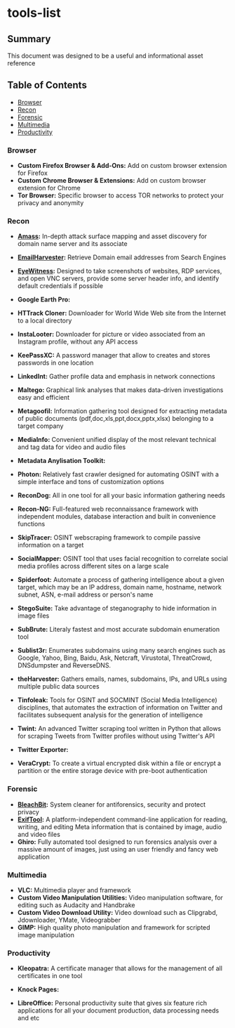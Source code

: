 # tools-list

## Summary
This document was designed to be a useful and informational asset reference

## Table of Contents
* [Browser](#browser)
* [Recon](#recon)
* [Forensic](#forensic)
* [Multimedia](#multimedia)
* [Productivity](#productivity)

### Browser
* **Custom Firefox Browser & Add-Ons:** Add on custom browser extension for Firefox
* **Custom Chrome Browser & Extensions:** Add on custom browser extension for Chrome
* **Tor Browser:** Specific browser to access TOR networks to protect your privacy and anonymity

### Recon
* **[Amass](https://github.com/OWASP/Amass):** In-depth attack surface mapping and asset discovery for domain name server and its associate
* **[EmailHarvester](https://github.com/maldevel/EmailHarvester):** Retrieve Domain email addresses from Search Engines
* **[EyeWitness](https://github.com/FortyNorthSecurity/EyeWitness):** Designed to take screenshots of websites, RDP services, and open VNC servers, provide some server header info, and identify default credentials if possible
* **Google Earth Pro:**

* **HTTrack Cloner:** Downloader for World Wide Web site from the Internet to a local directory
* **InstaLooter:** Downloader for picture or video associated from an Instagram profile, without any API access
* **KeePassXC:** A password manager that allow to creates and stores passwords in one location
* **LinkedInt:** Gather profile data and emphasis in network connections
* **Maltego:** Graphical link analyses that makes data-driven investigations easy and efficient
* **Metagoofil:** Information gathering tool designed for extracting metadata of public documents (pdf,doc,xls,ppt,docx,pptx,xlsx) belonging to a target company
* **MediaInfo:** Convenient unified display of the most relevant technical and tag data for video and audio files
* **Metadata Anylisation Toolkit:**

* **Photon:** Relatively fast crawler designed for automating OSINT with a simple interface and tons of customization options
* **ReconDog:** All in one tool for all your basic information gathering needs
* **Recon-NG:** Full-featured web reconnaissance framework with independent modules, database interaction and built in convenience functions
* **SkipTracer:** OSINT webscraping framework to compile passive information on a target
* **SocialMapper:** OSINT tool that uses facial recognition to correlate social media profiles across different sites on a large scale
* **Spiderfoot:** Automate a process of gathering intelligence about a given target, which may be an IP address, domain name, hostname, network subnet, ASN, e-mail address or person's name
* **StegoSuite:** Take advantage of steganography to hide information in image files
* **SubBrute:** Literaly fastest and most accurate subdomain enumeration tool
* **Sublist3r:** Enumerates subdomains using many search engines such as Google, Yahoo, Bing, Baidu, Ask, Netcraft, Virustotal, ThreatCrowd, DNSdumpster and ReverseDNS.
* **theHarvester:** Gathers emails, names, subdomains, IPs, and URLs using multiple public data sources
* **Tinfoleak:** Tools for OSINT and SOCMINT (Social Media Intelligence) disciplines, that automates the extraction of information on Twitter and facilitates subsequent analysis for the generation of intelligence
* **Twint:** An advanced Twitter scraping tool written in Python that allows for scraping Tweets from Twitter profiles without using Twitter's API
* **Twitter Exporter:**

* **VeraCrypt:** To create a virtual encrypted disk within a file or encrypt a partition or the entire storage device with pre-boot authentication

### Forensic
* **[BleachBit](https://github.com/bleachbit/bleachbit):** System cleaner for antiforensics, security and protect privacy
* **[ExifTool](https://github.com/exiftool/exiftool):** A platform-independent command-line application for reading, writing, and editing Meta information that is contained by image, audio and video files
* **Ghiro:** Fully automated tool designed to run forensics analysis over a massive amount of images, just using an user friendly and fancy web application

### Multimedia
* **VLC:** Multimedia player and framework 
* **Custom Video Manipulation Utilities:** Video manipulation software, for editing such as Audacity and Handbrake
* **Custom Video Download Utility:** Video download such as Clipgrabd, Jdownloader, YMate, Videograbber
* **GIMP:** High quality photo manipulation and framework for scripted image manipulation

### Productivity
* **Kleopatra:** A certificate manager that allows for the management of all certificates in one tool
* **Knock Pages:**

* **LibreOffice:** Personal productivity suite that gives six feature rich applications for all your document production, data processing needs and  etc
